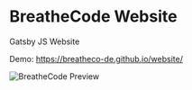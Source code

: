 # BreatheCode Website

Gatsby JS Website

Demo: https://breatheco-de.github.io/website/


![BreatheCode Preview](https://ucarecdn.com/8bdc6516-2d96-41e1-a58b-4ea9c9b4e7b9/)
